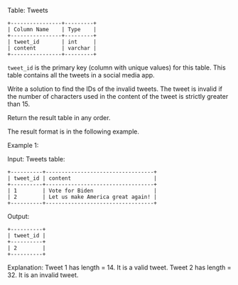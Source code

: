 Table: Tweets
```
+----------------+---------+
| Column Name    | Type    |
+----------------+---------+
| tweet_id       | int     |
| content        | varchar |
+----------------+---------+
```
`tweet_id` is the primary key (column with unique values) for this table.
This table contains all the tweets in a social media app.
 

Write a solution to find the IDs of the invalid tweets. The tweet is invalid if the number of characters used in the content of the tweet is strictly greater than 15.

Return the result table in any order.

The result format is in the following example.

 

Example 1:

Input: 
Tweets table:
```
+----------+----------------------------------+
| tweet_id | content                          |
+----------+----------------------------------+
| 1        | Vote for Biden                   |
| 2        | Let us make America great again! |
+----------+----------------------------------+
```
Output: 
```
+----------+
| tweet_id |
+----------+
| 2        |
+----------+
```
Explanation: 
Tweet 1 has length = 14. It is a valid tweet.
Tweet 2 has length = 32. It is an invalid tweet.